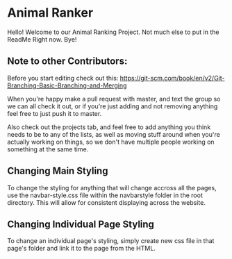 # Animal Ranker
Hello! Welcome to our Animal Ranking Project.
Not much else to put in the ReadMe Right now.
Bye!

## Note to other Contributors:
Before you start editing check out this: https://git-scm.com/book/en/v2/Git-Branching-Basic-Branching-and-Merging

When you're happy make a pull request with master, and text the group so we can all check it out, or if you're just adding and not removing anything feel free to just push it to master.

Also check out the projects tab, and feel free to add anything you think needs to be to any of the lists, as well as moving stuff around when you're actually working on things, so we don't have multiple people working on something at the same time.
## Changing Main Styling
To change the styling for anything that will change accross all the pages, use the navbar-style.css file within the navbarstyle folder in the root directory. This will allow for consistent displaying across the website.

## Changing Individual Page Styling
To change an individual page's styling, simply create new css file in that page's folder and link it to the page from the HTML.

